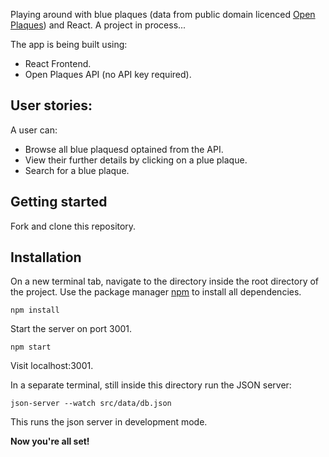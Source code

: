 Playing around with blue plaques (data from public domain licenced [Open Plaques](https://openplaques.org/data)) and React. A project in process...

The app is being built using:

* React Frontend.
* Open Plaques API (no API key required).

## User stories: 

A user can:

* Browse all blue plaquesd optained from the API.
* View their further details by clicking on a plue plaque.
* Search for a blue plaque.

## Getting started

Fork and clone this repository.

## Installation

On a new terminal tab, navigate to the directory inside the root directory of the project. Use the package manager [npm](https://www.npmjs.com/ "npm") to install all dependencies.

`npm install`

Start the server on port 3001.

`npm start`

Visit localhost:3001.

In a separate terminal, still inside this directory run the JSON server:

`json-server --watch src/data/db.json`

This runs the json server in development mode.

**Now you're all set!**


<!-- ### `npm test`

Launches the test runner in the interactive watch mode.<br>
See the section about [running tests](https://facebook.github.io/create-react-app/docs/running-tests) for more information. -->

